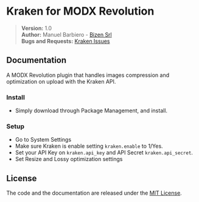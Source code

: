 # Kraken for MODX Revolution

> **Version:** 1.0  
> **Author:** Manuel Barbiero - [Bizen Srl](https://www.bizen.it)  
> **Bugs and Requests:** [Kraken Issues](https://github.com/bizen-srl/kraken/issues)

## Documentation
A MODX Revolution plugin that handles images compression and optimization on upload with the Kraken API.   

### Install
- Simply download through Package Management, and install.

### Setup
- Go to System Settings 
- Make sure Kraken is enable setting `kraken.enable` to 1/Yes.
- Set your API Key on `kraken.api_key` and API Secret `kraken.api_secret`.
- Set Resize and Lossy optimization settings

## License
The code and the documentation are released under the [MIT License](https://opensource.org/licenses/MIT).
